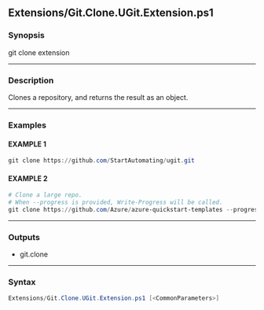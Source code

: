 
Extensions/Git.Clone.UGit.Extension.ps1
---------------------------------------




### Synopsis
git clone extension



---


### Description

Clones a repository, and returns the result as an object.



---


### Examples
#### EXAMPLE 1
```PowerShell
git clone https://github.com/StartAutomating/ugit.git
```

#### EXAMPLE 2
```PowerShell
# Clone a large repo.
# When --progress is provided, Write-Progress will be called.
git clone https://github.com/Azure/azure-quickstart-templates --progress
```



---


### Outputs
* git.clone






---


### Syntax
```PowerShell
Extensions/Git.Clone.UGit.Extension.ps1 [<CommonParameters>]
```




